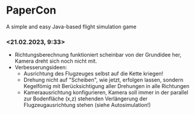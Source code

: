 # PaperCon
A simple and easy Java-based flight simulation game


### <21.02.2023, 9:33>
* Richtungsberechnung funktioniert scheinbar von der Grundidee her, Kamera dreht sich noch nicht mit.
* Verbesserungsideen:
  * Ausrichtung des Flugzeuges selbst auf die Kette kriegen!
  * Drehung nicht auf "Scheiben", wie jetzt, erfolgen lassen, sondern Kegelfömig mit Berücksichtigung aller Drehungen in alle Richtungen
  * Kameraausrichtung konfigurieren, Kamera soll immer in der parallel zur Bodenfläche (x,z) stehenden Verlängerung der Flugzeugausrichtung stehen (siehe Autosimulation!)
